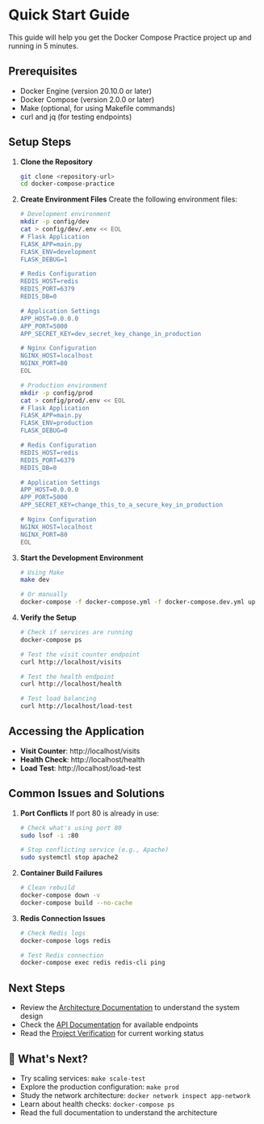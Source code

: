 # Quick Start Guide

This guide will help you get the Docker Compose Practice project up and running in 5 minutes.

## Prerequisites

- Docker Engine (version 20.10.0 or later)
- Docker Compose (version 2.0.0 or later)
- Make (optional, for using Makefile commands)
- curl and jq (for testing endpoints)

## Setup Steps

1. **Clone the Repository**
   ```bash
   git clone <repository-url>
   cd docker-compose-practice
   ```

2. **Create Environment Files**
   Create the following environment files:

   ```bash
   # Development environment
   mkdir -p config/dev
   cat > config/dev/.env << EOL
   # Flask Application
   FLASK_APP=main.py
   FLASK_ENV=development
   FLASK_DEBUG=1

   # Redis Configuration
   REDIS_HOST=redis
   REDIS_PORT=6379
   REDIS_DB=0

   # Application Settings
   APP_HOST=0.0.0.0
   APP_PORT=5000
   APP_SECRET_KEY=dev_secret_key_change_in_production

   # Nginx Configuration
   NGINX_HOST=localhost
   NGINX_PORT=80
   EOL

   # Production environment
   mkdir -p config/prod
   cat > config/prod/.env << EOL
   # Flask Application
   FLASK_APP=main.py
   FLASK_ENV=production
   FLASK_DEBUG=0

   # Redis Configuration
   REDIS_HOST=redis
   REDIS_PORT=6379
   REDIS_DB=0

   # Application Settings
   APP_HOST=0.0.0.0
   APP_PORT=5000
   APP_SECRET_KEY=change_this_to_a_secure_key_in_production

   # Nginx Configuration
   NGINX_HOST=localhost
   NGINX_PORT=80
   EOL
   ```

3. **Start the Development Environment**
   ```bash
   # Using Make
   make dev

   # Or manually
   docker-compose -f docker-compose.yml -f docker-compose.dev.yml up
   ```

4. **Verify the Setup**
   ```bash
   # Check if services are running
   docker-compose ps

   # Test the visit counter endpoint
   curl http://localhost/visits

   # Test the health endpoint
   curl http://localhost/health

   # Test load balancing
   curl http://localhost/load-test
   ```

## Accessing the Application

- **Visit Counter**: http://localhost/visits
- **Health Check**: http://localhost/health
- **Load Test**: http://localhost/load-test

## Common Issues and Solutions

1. **Port Conflicts**
   If port 80 is already in use:
   ```bash
   # Check what's using port 80
   sudo lsof -i :80

   # Stop conflicting service (e.g., Apache)
   sudo systemctl stop apache2
   ```

2. **Container Build Failures**
   ```bash
   # Clean rebuild
   docker-compose down -v
   docker-compose build --no-cache
   ```

3. **Redis Connection Issues**
   ```bash
   # Check Redis logs
   docker-compose logs redis

   # Test Redis connection
   docker-compose exec redis redis-cli ping
   ```

## Next Steps

- Review the [Architecture Documentation](architecture.md) to understand the system design
- Check the [API Documentation](api.md) for available endpoints
- Read the [Project Verification](PROJECT_VERIFICATION.md) for current working status

## 🚀 What's Next?

- Try scaling services: `make scale-test`
- Explore the production configuration: `make prod`
- Study the network architecture: `docker network inspect app-network`
- Learn about health checks: `docker-compose ps`
- Read the full documentation to understand the architecture
